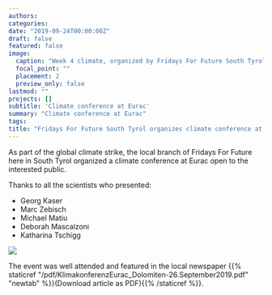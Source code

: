```yaml
---
authors:
categories:
date: "2019-09-24T00:00:00Z"
draft: false
featured: false
image:
  caption: "Week 4 climate, organized by Fridays For Future South Tyrol"
  focal_point: ""
  placement: 2
  preview_only: false
lastmod: ""
projects: []
subtitle: 'Climate conference at Eurac'
summary: "Climate conference at Eurac"
tags:
title: "Fridays For Future South Tyrol organizes climate conference at Eurac"
---
```


As part of the global climate strike, the local branch of Fridays For Future here in South Tyrol organized a climate conference at Eurac open to the interested public. 

Thanks to all the scientists who presented:

- Georg Kaser
- Marc Zebisch
- Michael Matiu
- Deborah Mascalzoni
- Katharina Tschigg


<img src="/media/eurac_auditorium_f4f_conference.jpg">


The event was well attended and featured in the local newspaper {{% staticref "/pdf/KlimakonferenzEurac_Dolomiten-26.September2019.pdf" "newtab" %}}(Download article as PDF){{% /staticref %}}.


